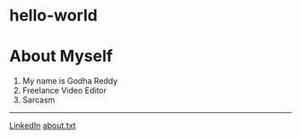 # hello-world
# About Myself
1. My name is Godha Reddy
2. Freelance Video Editor
3. Sarcasm
 ---
[LinkedIn](https://www.linkedin.com/in/godha-reddy/)
[about.txt](https://github.com/godharddy/hello-world/files/10775344/about.txt)
